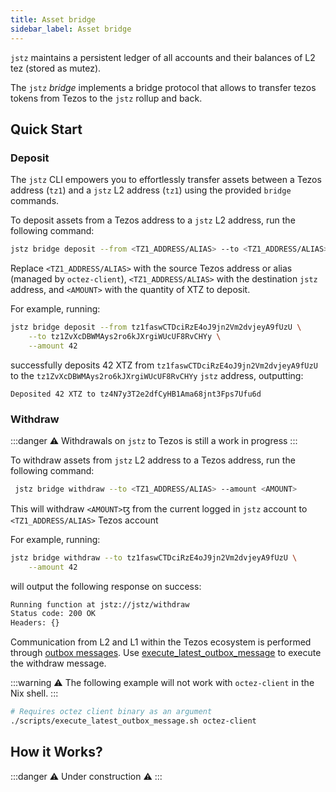 ```yaml
---
title: Asset bridge
sidebar_label: Asset bridge
---
```


`jstz` maintains a persistent ledger of all accounts and their balances of L2 tez (stored as mutez).

The `jstz` _bridge_ implements a bridge protocol that allows to transfer tezos tokens from Tezos to the `jstz` rollup and back.

## Quick Start

### Deposit

The `jstz` CLI empowers you to effortlessly transfer assets between a Tezos address (`tz1`) and a `jstz` L2 address (`tz1`) using the provided `bridge` commands.

To deposit assets from a Tezos address to a `jstz` L2 address, run the following command:

```bash
jstz bridge deposit --from <TZ1_ADDRESS/ALIAS> --to <TZ1_ADDRESS/ALIAS> --amount <AMOUNT>
```

Replace `<TZ1_ADDRESS/ALIAS>` with the source Tezos address or alias (managed by `octez-client`), `<TZ1_ADDRESS/ALIAS>` with the destination `jstz` address, and `<AMOUNT>` with the quantity of XTZ to deposit.

For example, running:

```bash
jstz bridge deposit --from tz1faswCTDciRzE4oJ9jn2Vm2dvjeyA9fUzU \
    --to tz1ZvXcDBWMAys2ro6kJXrgiWUcUF8RvCHYy \
    --amount 42
```

successfully deposits 42 XTZ from `tz1faswCTDciRzE4oJ9jn2Vm2dvjeyA9fUzU` to the `tz1ZvXcDBWMAys2ro6kJXrgiWUcUF8RvCHYy` `jstz` address, outputting:

```
Deposited 42 XTZ to tz4N7y3T2e2dfCyHB1Ama68jnt3Fps7Ufu6d
```

### Withdraw

:::danger
⚠️ Withdrawals on `jstz` to Tezos is still a work in progress
:::

To withdraw assets from `jstz` L2 address to a Tezos address, run the following command:

```bash
 jstz bridge withdraw --to <TZ1_ADDRESS/ALIAS> --amount <AMOUNT>
```

This will withdraw `<AMOUNT>`ꜩ from the current logged in `jstz` account to `<TZ1_ADDRESS/ALIAS>` Tezos account

For example, running:

```bash
jstz bridge withdraw --to tz1faswCTDciRzE4oJ9jn2Vm2dvjeyA9fUzU \
    --amount 42
```

will output the following response on success:

```bash
Running function at jstz://jstz/withdraw
Status code: 200 OK
Headers: {}
```

Communication from L2 and L1 within the Tezos ecosystem is performed through [outbox messages](https://tezos.gitlab.io/shell/smart_rollup_node.html#triggering-the-execution-of-an-outbox-message). Use [execute_latest_outbox_message](https://github.com/jstz-dev/jstz/blob/main/scripts/execute_latest_outbox_message.sh) to execute the withdraw message.

:::warning
⚠️ The following example will not work with `octez-client` in the Nix shell.
:::

```bash
# Requires octez client binary as an argument
./scripts/execute_latest_outbox_message.sh octez-client
```

## How it Works?

:::danger
⚠️ Under construction ⚠️
:::
